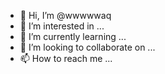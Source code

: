 - 👋 Hi, I’m @wwwwwaq
- 👀 I’m interested in ...
- 🌱 I’m currently learning ...
- 💞️ I’m looking to collaborate on ...
- 📫 How to reach me ...

<!---
wwwwwaq/wwwwwaq is a ✨ special ✨ repository because its `README.md` (this file) appears on your GitHub profile.
You can click the Preview link to take a look at your changes.
--->
